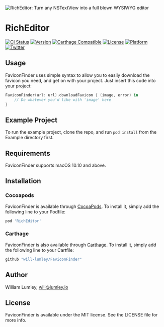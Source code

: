 ![RichEditor: Turn any NSTextView into a full blown WYSIWYG editor](https://raw.githubusercontent.com/will-lumley/RichEditor/master/RichEditor.png)

# RichEditor

[![CI Status](https://img.shields.io/travis/will-lumley/RichEditor.svg?style=flat)](https://travis-ci.org/will-lumley/RichEditor)
[![Version](https://img.shields.io/cocoapods/v/RichEditor.svg?style=flat)](https://cocoapods.org/pods/RichEditor)
[![Carthage Compatible](https://img.shields.io/badge/Carthage-compatible-4BC51D.svg?style=flat)](https://github.com/Carthage/Carthage)
[![License](https://img.shields.io/cocoapods/l/RichEditor.svg?style=flat)](https://cocoapods.org/pods/RichEditor)
[![Platform](https://img.shields.io/cocoapods/p/RichEditor.svg?style=flat)](https://cocoapods.org/pods/RichEditor)
[![Twitter](https://img.shields.io/badge/twitter-@wlumley95-blue.svg?style=flat)](https://twitter.com/wlumley95)

## Usage

FaviconFinder uses simple syntax to allow you to easily download the favicon you need, and get on with your project. Just insert this code into your project:
```swift
FaviconFinder(url: url).downloadFavicon { (image, error) in
    // Do whatever you'd like with 'image' here
}
```


## Example Project

To run the example project, clone the repo, and run `pod install` from the Example directory first.

## Requirements

FaviconFinder supports macOS 10.10 and above.

## Installation

### Cocoapods
FaviconFinder is available through [CocoaPods](http://cocoapods.org). To install
it, simply add the following line to your Podfile:

```ruby
pod 'RichEditor'
```
### Carthage
FaviconFinder is also available through [Carthage](https://github.com/Carthage/Carthage). To install
it, simply add the following line to your Cartfile:

```ruby
github "will-lumley/FaviconFinder"
```

## Author

William Lumley, will@lumley.io

## License

FaviconFinder is available under the MIT license. See the LICENSE file for more info.
